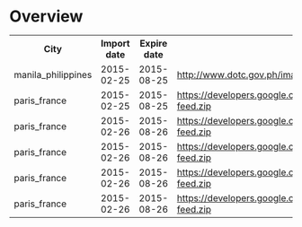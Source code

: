 # Overview<table><tr><th>City</th><th>Import date</th><th>Expire date</th><th>Source</th></tr><tr><td>manila_philippines</td><td>2015-02-25</td><td>2015-08-25</td><td>http://www.dotc.gov.ph/images/Open_Data/gtfs_884416.zip</td><tr><td>paris_france</td><td>2015-02-25</td><td>2015-08-25</td><td>https://developers.google.com/transit/gtfs/examples/sample-feed.zip</td><tr><td>paris_france</td><td>2015-02-26</td><td>2015-08-26</td><td>https://developers.google.com/transit/gtfs/examples/sample-feed.zip</td><tr><td>paris_france</td><td>2015-02-26</td><td>2015-08-26</td><td>https://developers.google.com/transit/gtfs/examples/sample-feed.zip</td><tr><td>paris_france</td><td>2015-02-26</td><td>2015-08-26</td><td>https://developers.google.com/transit/gtfs/examples/sample-feed.zip</td><tr><td>paris_france</td><td>2015-02-26</td><td>2015-08-26</td><td>https://developers.google.com/transit/gtfs/examples/sample-feed.zip</td></table>